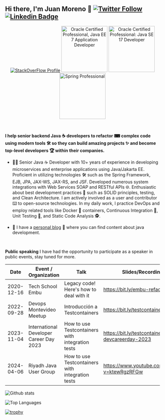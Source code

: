 ## Hi there, I'm Juan Moreno 👋 [![Twitter Follow](https://img.shields.io/twitter/follow/JuanMorenoDev?style=social)](https://twitter.com/JuanMorenoDev) [![Linkedin Badge](https://img.shields.io/badge/-Add&nbsp;Me-blue?style=flat-square&logo=Linkedin&logoColor=white&link=https://www.linkedin.com/in/juanantoniomorenoortega/)](https://www.linkedin.com/in/juanantoniomorenoortega/)

<p align="center">
  <a href="https://stackoverflow.com/users/4825845/juanmoreno?tab=profile"><img alt="StackOverFlow Profile" src="https://stackoverflow.com/users/flair/4825845.png"></a>
  <a href="https://www.credly.com/badges/015b9014-deea-4100-8d2f-bba57650ea29"><img alt="Oracle Certified Professional, Java EE 7 Application Developer" src="https://images.credly.com/size/150x150/images/5fa4912b-f1f0-4206-b173-35524de65b19/01_Java_EE_7_App_Developer_Professional__2_.png" width="150" height="150"></a>
   <a href="https://catalog-education.oracle.com/pls/certview/sharebadge?id=C7BDCE377294944AA6B58ABF9B8AF5738BDB9645047B706D1CA07EF7E0F1A2DB"><img alt="Oracle Certified Professional: Java SE 17 Developer" src="https://brm-workforce.oracle.com/pdf/certview/images/OCPJSE17.png" height="150"></a>
    <a href="https://bcert.me/bc/html/show-badge.html?b=pgzlnrnt"><img alt="Spring Professional" src="https://bcert.me/bc/html/img/badges/generated/badge-7986.png" width="150" height="150"></a>
</p>

<br/>

**I help senior backend Java ☕ developers  to refactor ⌨ complex code using modern tools  🛠  so they can build amazing projects ✨ and become top-level developers 🏆  within their companies.**
 
* 👨‍💻 Senior Java ☕ Developer with 10+ years of experience in developing microservices and enterprise applications using Java/Jakarta EE. Proficient in utilizing technologies 🛠️ such as the Spring Framework, EJB, JPA, JAX-WS, JAX-RS, and JSF. Developed numerous system integrations with Web Services SOAP and RESTful APIs 🌐. Enthusiastic about best development practices 🦾 such as SOLID principles, testing, and Clean Architecture. I am actively involved as a user and contributor ⌨️ to open-source technologies. In my daily work, I practice DevOps and employ related tools like Docker 🐳 containers, Continuous Integration 💫, Unit Testing 🧪, and Static Code Analysis 🕵️.

* 📖  I have a [personal blog](https://proitcsolution.com.ve/) 📝 where you can find content about java development.
<br />

**Public speaking**
I have had the opportunity to participate as a speaker in public events, stay tuned for more.

| Date       | Event / Organization                    | Talk                                             | Slides/Recording                                |
|------------|-----------------------------------------|--------------------------------------------------|-------------------------------------------------|
| 2020-12-16 | Tech School Embu                        | Legacy code! Here's how to deal with it          | https://bit.ly/embu-refactoring                 |
| 2022-09-28 | Devops Montevideo Meetup                | Introducción a Testcontainers                    | https://bit.ly/testcontainers-intro             |
| 2023-11-04 | International Developer Career Day 2023 | How to use Testcontainers with integration tests | https://bit.ly/testcontainers-devcareerday-2023 |
| 2024-04-06 | Riyadh Java User Group                  | How to use Testcontainers with integration tests | https://www.youtube.com/watch?v=ktewRgzRFGw     |

![Github stats](https://github-readme-stats.vercel.app/api?username=JuanMorenoDeveloper&hide=["prs","issues"]&count_private=true&rank_icon=github)

![Top Languages](https://github-readme-stats-anuraghazra1.vercel.app/api/top-langs/?username=JuanMorenoDeveloper&layout=compact&exclude_repo=pollyjs,highlight.js,camel-labs&langs_count=10&hide=css,scss,xslt,HTML)

[![trophy](https://github-profile-trophy.vercel.app/?username=ryo-ma)](https://github.com/ryo-ma/github-profile-trophy)

